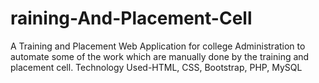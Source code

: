 # raining-And-Placement-Cell
A Training and Placement Web Application for college Administration to automate some of the work which are manually done by the training and placement cell. Technology Used-HTML, CSS, Bootstrap, PHP, MySQL
